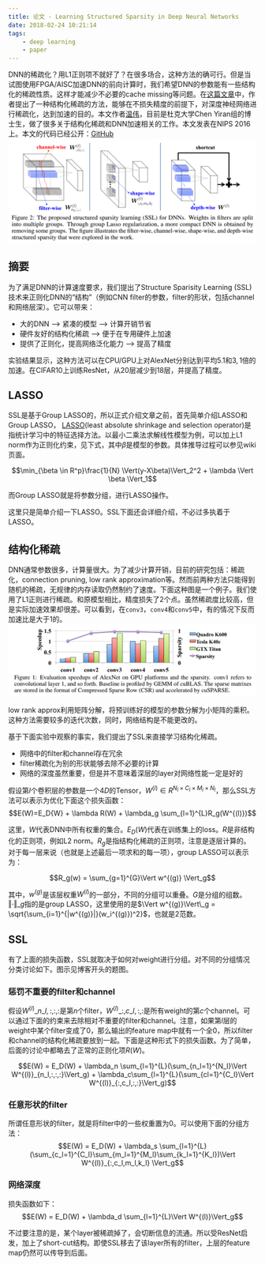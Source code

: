 ```yaml
---
title: 论文 - Learning Structured Sparsity in Deep Neural Networks
date: 2018-02-24 10:21:14
tags:
    - deep learning
    - paper
---
```

DNN的稀疏化？用L1正则项不就好了？在很多场合，这种方法的确可行。但是当试图使用FPGA/AISC加速DNN的前向计算时，我们希望DNN的参数能有一些结构化的稀疏性质。这样才能减少不必要的cache missing等问题。在[这篇文章](https://arxiv.org/pdf/1608.03665.pdf)中，作者提出了一种结构化稀疏的方法，能够在不损失精度的前提下，对深度神经网络进行稀疏化，达到加速的目的。本文作者[温伟](http://www.pittnuts.com/)，目前是杜克大学Chen Yiran组的博士生，做了很多关于结构化稀疏和DNN加速相关的工作。本文发表在NIPS 2016上。本文的代码已经公开：[GitHub](https://github.com/wenwei202/caffe/tree/scnn)
![SSL的原理示意图](/img/paper-ssldnn.png)
<!-- more-->

## 摘要
为了满足DNN的计算速度要求，我们提出了Structure Sparisity Learning (SSL)技术来正则化DNN的“结构”（例如CNN filter的参数，filter的形状，包括channel和网络层深）。它可以带来：
- 大的DNN --> 紧凑的模型 --> 计算开销节省
- 硬件友好的结构化稀疏 --> 便于在专用硬件上加速
- 提供了正则化，提高网络泛化能力 --> 提高了精度

实验结果显示，这种方法可以在CPU/GPU上对AlexNet分别达到平均$5.1$和$3,1$倍的加速。在CIFAR10上训练ResNet，从$20$层减少到$18$层，并提高了精度。

## LASSO
SSL是基于Group LASSO的，所以正式介绍文章之前，首先简单介绍LASSO和Group LASSO，
[LASSO](https://en.wikipedia.org/wiki/Lasso_(statistics))(least absolute shrinkage and selection operator)是指统计学习中的特征选择方法。以最小二乘法求解线性模型为例，可以加上L1 norm作为正则化约束，见下式，其中$\beta$是模型的参数。具体推导过程可以参见wiki页面。

$$\min_{\beta \in R^p}\frac{1}{N} \Vert(y-X\beta)\Vert_2^2 + \lambda \Vert \beta \Vert_1$$

而Group LASSO就是将参数分组，进行LASSO操作。

这里只是简单介绍一下LASSO。SSL下面还会详细介绍，不必过多执着于LASSO。

## 结构化稀疏
DNN通常参数很多，计算量很大。为了减少计算开销，目前的研究包括：稀疏化，connection pruning, low rank approximation等。然而前两种方法只能得到随机的稀疏，无规律的内存读取仍然制约了速度。下面这种图是一个例子。我们使用了L1正则进行稀疏。和原模型相比，精度损失了$2$个点。虽然稀疏度比较高，但是实际加速效果却很差。可以看到，在`conv3`，`conv4`和`conv5`中，有的情况下反而加速比是大于$1$的。
![随机稀疏的实际加速效果](/img/paper-ssldnn-random-sparity-is-bad.png)

low rank approx利用矩阵分解，将预训练好的模型的参数分解为小矩阵的乘积。这种方法需要较多的迭代次数，同时，网络结构是不能更改的。

基于下面实验中观察的事实，我们提出了SSL来直接学习结构化稀疏。
- 网络中的filter和channel存在冗余
- filter稀疏化为别的形状能够去除不必要的计算
- 网络的深度虽然重要，但是并不意味着深层的layer对网络性能一定是好的


假设第$l$个卷积层的参数是一个$4D$的Tensor，$W^{(l)}\in R^{N_l \times C_l \times M_l \times N_l}$，那么SSL方法可以表示为优化下面这个损失函数：
$$E(W)=E_D{W} + \lambda R(W) + \lambda_g \sum_{l=1}^{L}R_g(W^{(l)})$$

这里，$W$代表DNN中所有权重的集合。$E_D(W)$代表在训练集上的loss。$R$是非结构化的正则项，例如L2 norm。$R_g$是指结构化稀疏的正则项，注意是逐层计算的。对于每一层来说（也就是上述最后一项求和的每一项），group LASSO可以表示为：

$$R_g(w) = \sum_{g=1}^{G}\Vert w^{(g)} \Vert_g$$

其中，$w^{(g)}$是该层权重$W^{(l)}$的一部分，不同的分组可以重叠。$G$是分组的组数。$\Vert \cdot \Vert\_g$指的是group LASSO，这里使用的是$\Vert w^{(g)}\Vert\_g = \sqrt{\sum_{i=1}^{|w^{(g)}|}(w_i^{(g)})^2}$，也就是$2$范数。

## SSL
有了上面的损失函数，SSL就取决于如何对weight进行分组。对不同的分组情况分类讨论如下。图示见博客开头的题图。

### 惩罚不重要的filter和channel
假设$W^{(l)}\_{n\_l,:,:,:}$是第$n$个filter，$W^{(l)}\_{:, c\_l, :,:}$是所有weight的第$c$个channel。可以通过下面的约束来去除相对不重要的filter和channel。注意，如果第$l$层的weight中某个filter变成了$0$，那么输出的feature map中就有一个全$0$，所以filter和channel的结构化稀疏要放到一起。下面是这种形式下的损失函数。为了简单，后面的讨论中都略去了正常的正则化项$R(W)$。

$$E(W) = E_D(W) + \lambda_n \sum_{l=1}^{L}(\sum_{n_l=1}^{N_l}\Vert W^{(l)}_{n_l,:,:,:}\Vert_g) + \lambda_c\sum_{l=1}^{L}(\sum_{cl=1}^{C_l}\Vert W^{(l)}_{:,c_l,:,:}\Vert_g)$$

### 任意形状的filter
所谓任意形状的filter，就是将filter中的一些权重置为$0$。可以使用下面的分组方法：
$$E(W) = E_D(W) + \lambda_s \sum_{l=1}^{L}(\sum_{c_l=1}^{C_l}\sum_{m_l=1}^{M_l}\sum_{k_l=1}^{K_l})\Vert W^{(l)}_{:,c_l,m_l,k_l} \Vert_g$$

### 网络深度
损失函数如下：
$$E(W) = E_D(W) + \lambda_d \sum_{l=1}^{L}\Vert W^{(l)}\Vert_g$$

不过要注意的是，某个layer被稀疏掉了，会切断信息的流通。所以受ResNet启发，加上了short-cut结构。即使SSL移去了该layer所有的filter，上层的feature map仍然可以传导到后面。
